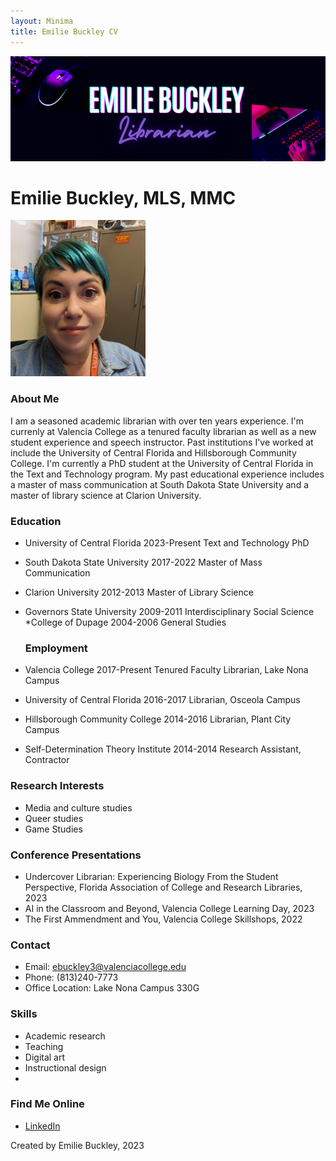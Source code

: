 ```yaml
---
layout: Minima
title: Emilie Buckley CV
---
```

![Featured Image](assets/websiteheader.png)
# Emilie Buckley, MLS, MMC

![Featured Image](assets/profile.png)

### About Me
I am a seasoned academic librarian with over ten years experience. I'm currenly at Valencia College as a tenured faculty librarian as well as a new student experience and speech instructor. Past institutions I've worked at include the University of Central Florida and Hillsborough Community College. I'm currently a PhD student at the University of Central Florida in the Text and Technology program. My past educational experience includes a master of mass communication at South Dakota State University and a master of library science at Clarion University. 

### Education
* University of Central Florida  2023-Present
  Text and Technology PhD
* South Dakota State University  2017-2022
  Master of Mass Communication
* Clarion University  2012-2013
  Master of Library Science
* Governors State University  2009-2011
  Interdisciplinary Social Science
*College of Dupage 2004-2006
  General Studies

  ### Employment
* Valencia College  2017-Present
  Tenured Faculty Librarian, Lake Nona Campus
* University of Central Florida  2016-2017
  Librarian, Osceola Campus
* Hillsborough Community College  2014-2016
  Librarian, Plant City Campus
* Self-Determination Theory Institute  2014-2014
  Research Assistant, Contractor

### Research Interests
* Media and culture studies
* Queer studies
* Game Studies

### Conference Presentations
* Undercover Librarian: Experiencing Biology From the Student Perspective, Florida Association of College and Research Libraries, 2023
* AI in the Classroom and Beyond, Valencia College Learning Day, 2023
* The First Ammendment and You, Valencia College Skillshops, 2022

### Contact
* Email: ebuckley3@valenciacollege.edu
* Phone: (813)240-7773
* Office Location: Lake Nona Campus 330G

### Skills
* Academic research
* Teaching
* Digital art
* Instructional design
* 

### Find Me Online
* [LinkedIn](https://www.linkedin.com/in/emiliebuckley/)










Created by Emilie Buckley, 2023
